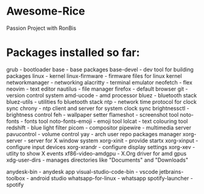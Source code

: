 # Awesome-Rice
Passion Project with RonBis

# Packages installed so far:

grub                   - bootloader
base                   - base packages
base-devel             - dev tool for building packages
linux                  - kernel
linux-firmware         - firmware files for linux kernel
networkmanager         - networking
alacritty              - terminal emulator
neofetch               - flex
neovim                 - text editor 
nautilus               - file manager
firefox                - default browser
git                    - version control system
amd-ucode              - amd processor
bluez                  - bluetooth stack
bluez-utils            - utilities fo bluetooth stack
ntp                    - network time protocol for clock sync
chrony                 - ntp client and server for system clock sync 
brightnessctl          - brightness control
feh                    - wallpaper setter
flameshot              - screenshot tool
noto-fonts             - fonts tool
noto-fonts-emoji       - emoji tool
lolcat                 -  text colouring tool
redshift               - blue light filter
picom                  - compositor
pipewire               - multimedia server
pavucontrol            - volume control
yay                    - arch user repo packages manager
xorg-server            - server for X window system
xorg-xinit             - provide startx 
xorg-xinput            - configure input devices
xorg-xrandr            - configure display settings
xorg-xev               - utlity to show X events 
xf86-video-amdgpu      - X.Org driver for amd gpus
xdg-user-dirs          - manages directories like "Documents" and "Downloads"

anydesk-bin            - anydesk app
visual-studio-code-bin - vscode
jetbrains-toolbox      - android studio
whatsapp-for-linux     - whatsapp
spotify-launcher       - spotify






